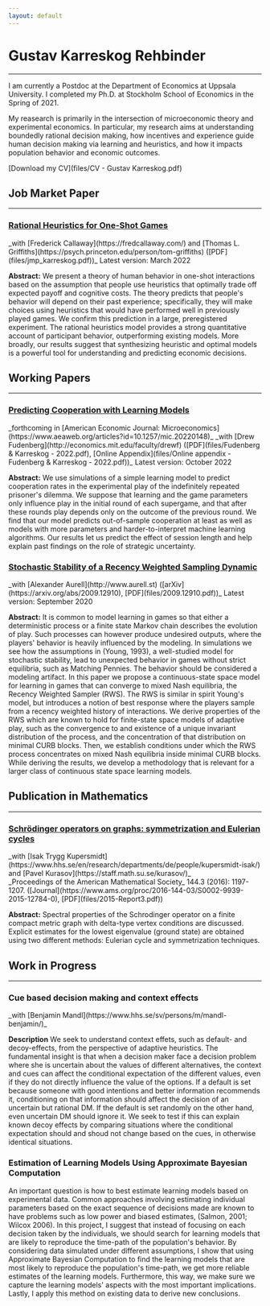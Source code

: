 ```yaml
---
layout: default
---
```


<!-- # Welcom to my web page -->
# Gustav Karreskog Rehbinder
<!-- ## About Me  -->
* * *

I am currently a Postdoc at the Department of Economics at Uppsala University. I completed my Ph.D. at Stockholm School of Economics in the Spring of 2021.

My reasearch is primarily in the intersection of microeconomic theory and experimental economics. In particular, my research aims at understanding boundedly rational decision making, how incentives and experience guide human decision making via learning and heuristics, and how it impacts population behavior and economic outcomes.

[Download my CV](files/CV - Gustav Karreskog.pdf)

## Job Market Paper
* * *

<h3 class="paper-title"><a href="files/jmp_karreskog.pdf">Rational Heuristics for One-Shot Games </a></h3>
_with [Frederick Callaway](https://fredcallaway.com/) and [Thomas L. Griffiths](https://psych.princeton.edu/person/tom-griffiths) ([PDF](files/jmp_karreskog.pdf))_ Latest version: March 2022

**Abstract:**
We present a theory of human behavior in one-shot interactions based on the assumption that people use heuristics that optimally trade off expected payoff and cognitive costs. The theory predicts that people's behavior will depend on their past experience; specifically, they will make choices using heuristics that would have performed well in previously played games. We confirm this prediction in a large, preregistered experiment. The rational heuristics model provides a strong quantitative account of participant behavior, outperforming existing models. More broadly, our results suggest that synthesizing heuristic and optimal models is a powerful tool for understanding and predicting economic decisions.

## Working Papers
* * *

<h3 class="paper-title"><a href="files/Fudenberg & Karreskog - 2022.pdf">Predicting Cooperation with Learning Models</a></h3>
_forthcoming in [American Economic Journal: Microeconomics](https://www.aeaweb.org/articles?id=10.1257/mic.20220148)_
_with [Drew Fudenberg](http://economics.mit.edu/faculty/drewf) ([PDF](files/Fudenberg & Karreskog - 2022.pdf), [Online Appendix](files/Online appendix - Fudenberg & Karreskog - 2022.pdf))_ Latest version: October 2022

**Abstract:**
We use simulations of a simple learning model to predict cooperation rates in the experimental play of the indefinitely repeated prisoner's dilemma.  We suppose that learning and the game parameters only influence play in the initial round of each supergame, and that after these rounds play depends only on the outcome of the previous round.  We find that our model predicts out-of-sample cooperation at least as well as models with more parameters  and harder-to-interpret  machine learning algorithms.  Our results let us predict the effect of  session length and help explain  past findings on the role of strategic uncertainty. 
<div class="distance"></div>


<h3 class="paper-title"><a href="https://arxiv.org/abs/2009.12910">Stochastic Stability of a Recency Weighted Sampling Dynamic</a></h3>
_with [Alexander Aurell](http://www.aurell.st) ([arXiv](https://arxiv.org/abs/2009.12910), [PDF](files/2009.12910.pdf))_ Latest version: September 2020

**Abstract:**
It is common to model learning in games so that either a deterministic process or a finite state Markov chain describes the evolution of play. Such processes can however produce undesired outputs, where the players' behavior is heavily influenced by the modeling. In simulations we see how the assumptions in (Young, 1993), a well-studied model for stochastic stability, lead to unexpected behavior in games without strict equilibria, such as Matching Pennies. The behavior should be considered a modeling artifact. In this paper we propose a continuous-state space model for learning in games that can converge to mixed Nash equilibria, the Recency Weighted Sampler (RWS). The RWS is similar in spirit Young's model, but introduces a notion of best response where the players sample from a recency weighted history of interactions. We derive properties of the RWS which are known to hold for finite-state space models of adaptive play, such as the convergence to and existence of a unique invariant distribution of the process, and the concentration of that distribution on minimal CURB blocks. Then, we establish conditions under which the RWS process concentrates on mixed Nash equilibria inside minimal CURB blocks. While deriving the results, we develop a methodology that is relevant for a larger class of continuous state space learning models.

## Publication in Mathematics
* * *
<h3 class="paper-title"><a href="https://www.ams.org/proc/2016-144-03/S0002-9939-2015-12784-0/">Schrödinger operators on graphs: symmetrization and Eulerian cycles</a></h3>
_with [Isak Trygg Kupersmidt](https://www.hhs.se/en/research/departments/de/people/kupersmidt-isak/) and [Pavel Kurasov](https://staff.math.su.se/kurasov/)_<br>
_Proceedings of the American Mathematical Society_ 144.3 (2016): 1197-1207. ([Journal](https://www.ams.org/proc/2016-144-03/S0002-9939-2015-12784-0), [PDF](files/2015-Report3.pdf))

**Abstract:**
Spectral properties of the Schrodinger operator on a finite compact metric graph with delta-type vertex conditions are discussed. Explicit estimates for the lowest eigenvalue (ground state) are obtained using two different methods: Eulerian cycle and symmetrization techniques.


## Work in Progress
* * *
<h3 class="paper-title"> Cue based decision making and context effects</h3>
_with [Benjamin Mandl](https://www.hhs.se/sv/persons/m/mandl-benjamin/)_

**Description**
We seek to understand context effets, such as default- and decoy-effects, from the perspective of adaptive heuristics. The fundamental insight is that when a decision maker face a decision problem where she is uncertain about the values of different alternatives, the context and cues can affect the conditional expectation of the different values, even if they do not directly influence the value of the options. If a default is set because someone with good intentions and better information recommends it, conditioning on that information should affect the decision of an uncertain but rational DM. If the default is set randomly on the other hand, even uncertain DM should ignore it. We seek to test if this can explain known decoy effects by comparing situations where the conditional expectation should and shoud not change based on the cues, in otherwise identical situations.


<h3 class="paper-title"> Estimation of Learning Models Using Approximate Bayesian Computation</h3>
An important question is how to best estimate learning models based on experimental data. Common approaches involving estimating individual parameters based on the exact sequence of decisions made are known to have problems such as low power and biased estimates, (Salmon, 2001; Wilcox 2006). In this project, I suggest that instead of focusing on each decision taken by the individuals, we should search for learning models that are likely to reproduce the time-path of the population's behavior. By considering data simulated under different assumptions, I show that using Approximate Bayesian Computation to find the learning models that are most likely to reproduce the population's time-path, we get more reliable estimates of the learning models. Furthermore, this way, we make sure we capture the learning models' aspects with the most important implications. Lastly, I apply this method on existing data to derive new conclusions.
